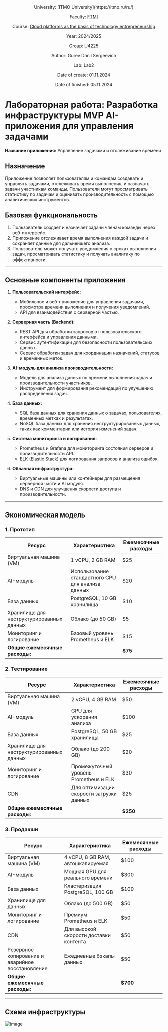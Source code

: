 <div align="center">
University: [ITMO University](https://itmo.ru/ru/)

Faculty: [FTMI](https://ftmi.itmo.ru/)

Course: [Cloud platforms as the basis of technology entrepreneurship](https://itmo-ict-faculty.github.io/cloud-platforms-as-the-basis-of-technology-entrepreneurship/) 

Year: 2024/2025

Group: U4225

Author: Gurev Danil Sergeevich

Lab: Lab2

Date of create: 01.11.2024

Date of finished: 05.11.2024
</div>

# Лабораторная работа: Разработка инфраструктуры MVP AI-приложения для управления задачами

**Название приложения:** Управление задачами и отслеживание времени

## Назначение
Приложение позволяет пользователям и командам создавать и управлять задачами, отслеживать время выполнения, и назначать задачи участникам команды. Пользователи могут просматривать статистику по задачам и оценивать производительность с помощью аналитических инструментов.

## Базовая функциональность
1. Пользователь создает и назначает задачи членам команды через веб-интерфейс.
2. Приложение отслеживает время выполнения каждой задачи и сохраняет данные для дальнейшего анализа.
3. Пользователь может получать уведомления о сроках выполнения задач, просматривать статистику и получать аналитику по эффективности.

---

## Основные компоненты приложения

1. **Пользовательский интерфейс:**
   - Мобильное и веб-приложение для управления задачами, просмотра времени выполнения и получения уведомлений.
   - API для взаимодействия с серверной частью.

2. **Серверная часть (Backend):**
   - REST API для обработки запросов от пользовательского интерфейса и управления данными.
   - Сервис аутентификации для безопасности пользовательских данных.
   - Сервис обработки задач для координации назначений, статусов и временных меток.

3. **AI-модуль для анализа производительности:**
   - Модель для анализа данных по времени выполнения задач и производительности участников.
   - Инструмент для формирования рекомендаций по улучшению распределения задач.

4. **База данных:**
   - SQL база данных для хранения данных о задачах, пользователях, временных метках и результатах.
   - NoSQL база данных для хранения неструктурированных данных, таких как комментарии или история изменений задач.

5. **Система мониторинга и логирования:**
   - Prometheus и Grafana для мониторинга состояния серверов и производительности API.
   - ELK (Elastic Stack) для логирования запросов и анализа ошибок.

6. **Облачная инфраструктура:**
   - Виртуальные машины или контейнеры для размещения серверной части и AI модуля.
   - DNS и CDN для улучшения скорости доступа и производительности.

---

## Экономическая модель

### 1. Прототип

| Ресурс                         | Характеристика                           | Ежемесячные расходы |
|--------------------------------|------------------------------------------|---------------------|
| Виртуальная машина (VM)        | 1 vCPU, 2 GB RAM                         | $25                |
| AI-модуль                      | Использование стандартного CPU для анализа данных | $20         |
| База данных                    | PostgreSQL, 10 GB хранилища              | $10                |
| Хранилище для неструктурированных данных | Облако (до 50 GB)              | $5                 |
| Мониторинг и логирование       | Базовый уровень Prometheus и ELK         | $15                |
| **Общие ежемесячные расходы:** |                                          | **$75**            |

### 2. Тестирование

| Ресурс                         | Характеристика                           | Ежемесячные расходы |
|--------------------------------|------------------------------------------|---------------------|
| Виртуальная машина (VM)        | 2 vCPU, 4 GB RAM                         | $50                |
| AI-модуль                      | GPU для ускорения анализа                | $100               |
| База данных                    | PostgreSQL, 50 GB хранилища              | $25                |
| Хранилище для неструктурированных данных | Облако (до 200 GB)         | $20                |
| Мониторинг и логирование       | Промежуточный уровень Prometheus и ELK   | $30                |
| CDN                            | Для оптимизации скорости загрузки данных | $25                |
| **Общие ежемесячные расходы:** |                                          | **$250**           |

### 3. Продакшн

| Ресурс                         | Характеристика                           | Ежемесячные расходы |
|--------------------------------|------------------------------------------|---------------------|
| Виртуальная машина (VM)        | 4 vCPU, 8 GB RAM, автошкалируемая        | $100               |
| AI-модуль                      | Мощная GPU для реального времени         | $300               |
| База данных                    | Кластеризация PostgreSQL, 100 GB         | $100               |
| Хранилище для данных           | Облако (до 500 GB)                       | $50                |
| Мониторинг и логирование       | Премиум Prometheus и ELK                 | $50                |
| CDN                            | Для высокой скорости доставки контента   | $50                |
| Резервное копирование и аварийное восстановление | Ежедневные бэкапы данных | $50         |
| **Общие ежемесячные расходы:** |                                          | **$700**           |

---

## Схема инфраструктуры

![image](https://github.com/user-attachments/assets/8e10a8da-f2a2-4576-9851-5acebb76b81a)


